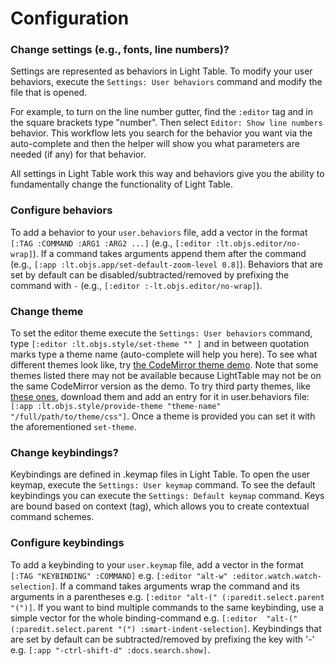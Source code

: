 # Configuration

### Change settings (e.g., fonts, line numbers)?

Settings are represented as behaviors in Light Table. To modify your user behaviors, execute the `Settings: User behaviors` command and modify the file that is opened. 

For example, to turn on the line number gutter, find the `:editor` tag and in the square brackets type "number". Then select `Editor: Show line numbers` behavior. This workflow lets you search for the behavior you want via the auto-complete and then the helper will show you what parameters are needed (if any) for that behavior.

All settings in Light Table work this way and behaviors give you the ability to fundamentally change the functionality of Light Table.

### Configure behaviors

To add a behavior to your `user.behaviors` file, add a vector in the format `[:TAG :COMMAND :ARG1 :ARG2 ...]` (e.g., `[:editor :lt.objs.editor/no-wrap]`). If a command takes arguments append them after the command (e.g., `[:app :lt.objs.app/set-default-zoom-level 0.8]`). Behaviors that are set by default can be disabled/subtracted/removed by prefixing the command with `-`  (e.g., `[:editor :-lt.objs.editor/no-wrap]`).

### Change theme

To set the editor theme execute the `Settings: User behaviors` command, type `[:editor :lt.objs.style/set-theme "" ]` and in between quotation marks type a theme name (auto-complete will help you here). To see what different themes look like, try [the CodeMirror theme demo](http://codemirror.com/demo/theme.html). Note that some themes listed there may not be available because LightTable may not be on the same CodeMirror version as the demo. To try third party themes, like [these ones](https://github.com/FarhadG/code-mirror-themes), download them and add an entry for it in user.behaviors file:  `[:app :lt.objs.style/provide-theme "theme-name" "/full/path/to/theme/css"]`. Once a theme is provided you can set it with the aforementioned `set-theme`.

### Change keybindings?

Keybindings are defined in .keymap files in Light Table. To open the user keymap, execute the `Settings: User keymap` command. To see the default keybindings you can execute the `Settings: Default keymap` command. Keys are bound based on context (tag), which allows you to create contextual command schemes.

### Configure keybindings

To add a keybinding to your `user.keymap` file, add a vector in the format `[:TAG "KEYBINDING" :COMMAND]` e.g. `[:editor "alt-w" :editor.watch.watch-selection]`. If a command takes arguments wrap the command and its arguments in a parentheses e.g. `[:editor "alt-(" (:paredit.select.parent "(")]`. If you want to bind multiple commands to the same keybinding, use a simple vector for the whole binding-command e.g. `[:editor  "alt-(" (:paredit.select.parent "(") :smart-indent-selection]`. Keybindings that are set by default can be subtracted/removed by prefixing the key with '-'  e.g. `[:app "-ctrl-shift-d" :docs.search.show]`.

